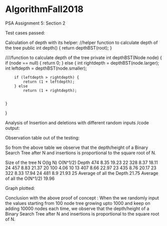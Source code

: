 # AlgorithmFall2018

PSA Assignment 5:
Section 2


Test cases passed:
 

Calculation of depth with its helper:
//helper function to calculate depth of the tree
public int depth() {
    return depthBST(root);
}

////function to calculate depth of the tree
private int depthBST(Node node) {
    if (node == null) {
        return 0;
    } else {
        int rightdepth = depthBST(node.larger);
        int leftdepth = depthBST(node.smaller);


        if (leftdepth > rightdepth) {
            return (1 + leftdepth);
        } else
            return (1 + rightdepth);


    }

}


Analysis of Insertion and deletions with different random inputs /code output:
 


Observation table out of the testing:

So from the above table we observe that the depth/height of a Binary Search Tree after N and insertions is  proportional to the square root of N. 

Size of the tree N	O(lg N)	O(N^1/2)	Depth
474	8.35	19.23	22
328	8.37	18.11	24
457	8.83	21.37	20
100	4.06	10	13
407	8.66	22.97	23
435	8.76	20.17	23
322	8.33	17.94	24
481	8.9	21.93	25
Average of all the Depth	21.75
Average of all the O(N^1/2)	19.96


Graph plotted:
  


Conclusion with the above proof of concept :
When the we randomly input the values starting from 100 node tree growing upto 1000 and keep on adding 10000  nodes each time, we observe that the depth/height of a Binary Search Tree after N and insertions is  proportional to the square root of N.

